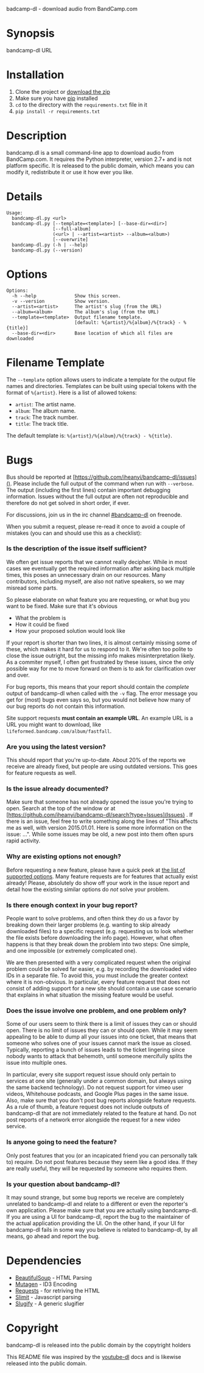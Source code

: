 badcamp-dl - download audio from BandCamp.com

# Synopsis

bandcamp-dl URL

# Installation

1. Clone the project or [download the zip](https://github.com/iheanyi/bandcamp-dl/archive/master.zip)
2. Make sure you have [pip](https://pip.pypa.io/en/latest/installing.html) installed
3. `cd` to the directory with the `requirements.txt` file in it
4. `pip install -r requirements.txt`

# Description

bandcamp.dl is a small command-line app to download audio from BandCamp.com.
It requires the Python interpreter, version 2.7+ and is not platform specific.
It is released to the public domain, which means you can modify it, redistribute
it or use it how ever you like.

# Details
    Usage:
      bandcamp-dl.py <url>
      bandcamp-dl.py [--template=<template>] [--base-dir=<dir>]
                     [--full-album]
                     (<url> | --artist=<artist> --album=<album>)
                     [--overwrite]
      bandcamp-dl.py (-h | --help)
      bandcamp-dl.py (--version)


# Options

    Options:
      -h --help              Show this screen.
      -v --version           Show version.
      --artist=<artist>      The artist's slug (from the URL)
      --album=<album>        The album's slug (from the URL)
      --template=<template>  Output filename template.
                             [default: %{artist}/%{album}/%{track} - %{title}]
      --base-dir=<dir>       Base location of which all files are downloaded

# Filename Template

The `--template` option allows users to indicate a template for the output file
names and directories. Templates can be built using special tokens with the
format of `%{artist}`. Here is a list of allowed tokens:

* `artist`: The artist name.
* `album`: The album name.
* `track`: The track number.
* `title`: The track title.

The default template is: `%{artist}/%{album}/%{track} - %{title}`.

# Bugs

Bus should be reported at [https://github.com/iheanyi/bandcamp-dl/issues]().
Please include the full output of the command when run with `--verbose`.
The output (including the first lines) contain important debugging
information. Issues without the full output are often not reproducible and
therefore do not get solved in short order, if ever.

For discussions, join us in the irc channel [#bandcamp-dl](irc://chat.freenode.net/bandcamp) on freenode.

When you submit a request, please re-read it once to avoid a couple of mistakes (you can and should use this as a checklist):

### Is the description of the issue itself sufficient?

We often get issue reports that we cannot really decipher. While in most cases we eventually get the required information after asking back multiple times, this poses an unnecessary drain on our resources. Many contributors, including myself, are also not native speakers, so we may misread some parts.

So please elaborate on what feature you are requesting, or what bug you want to be fixed. Make sure that it's obvious

- What the problem is
- How it could be fixed
- How your proposed solution would look like

If your report is shorter than two lines, it is almost certainly missing some of these, which makes it hard for us to respond to it. We're often too polite to close the issue outright, but the missing info makes misinterpretation likely. As a commiter myself, I often get frustrated by these issues, since the only possible way for me to move forward on them is to ask for clarification over and over.

For bug reports, this means that your report should contain the *complete* output of bandcamp-dl when called with the `-v` flag. The error message you get for (most) bugs even says so, but you would not believe how many of our bug reports do not contain this information.

Site support requests **must contain an example URL**. An example URL is a URL you might want to download, like `lifeformed.bandcamp.com/album/fastfall`.

###  Are you using the latest version?

This should report that you're up-to-date. About 20% of the reports we receive are already fixed, but people are using outdated versions. This goes for feature requests as well.

###  Is the issue already documented?

Make sure that someone has not already opened the issue you're trying to open. Search at the top of the window or at [https://github.com/iheanyi/bandcamp-dl/search?type=Issues](Issues) . If there is an issue, feel free to write something along the lines of "This affects me as well, with version 2015.01.01. Here is some more information on the issue: ...". While some issues may be old, a new post into them often spurs rapid activity.

###  Why are existing options not enough?

Before requesting a new feature, please have a quick peek at [the list of supported options](https://github.com/simonwjackson/bandcamp-dl/blob/master/README.md#synopsis). Many feature requests are for features that actually exist already! Please, absolutely do show off your work in the issue report and detail how the existing similar options do *not* solve your problem.

###  Is there enough context in your bug report?

People want to solve problems, and often think they do us a favor by breaking down their larger problems (e.g. wanting to skip already downloaded files) to a specific request (e.g. requesting us to look whether the file exists before downloading the info page). However, what often happens is that they break down the problem into two steps: One simple, and one impossible (or extremely complicated one).

We are then presented with a very complicated request when the original problem could be solved far easier, e.g. by recording the downloaded video IDs in a separate file. To avoid this, you must include the greater context where it is non-obvious. In particular, every feature request that does not consist of adding support for a new site should contain a use case scenario that explains in what situation the missing feature would be useful.

###  Does the issue involve one problem, and one problem only?

Some of our users seem to think there is a limit of issues they can or should open. There is no limit of issues they can or should open. While it may seem appealing to be able to dump all your issues into one ticket, that means that someone who solves one of your issues cannot mark the issue as closed. Typically, reporting a bunch of issues leads to the ticket lingering since nobody wants to attack that behemoth, until someone mercifully splits the issue into multiple ones.

In particular, every site support request issue should only pertain to services at one site (generally under a common domain, but always using the same backend technology). Do not request support for vimeo user videos, Whitehouse podcasts, and Google Plus pages in the same issue. Also, make sure that you don't post bug reports alongside feature requests. As a rule of thumb, a feature request does not include outputs of bandcamp-dl that are not immediately related to the feature at hand. Do not post reports of a network error alongside the request for a new video service.

###  Is anyone going to need the feature?

Only post features that you (or an incapicated friend you can personally talk to) require. Do not post features because they seem like a good idea. If they are really useful, they will be requested by someone who requires them.

###  Is your question about bandcamp-dl?

It may sound strange, but some bug reports we receive are completely unrelated to bandcamp-dl and relate to a different or even the reporter's own application. Please make sure that you are actually using bandcamp-dl. If you are using a UI for bandcamp-dl, report the bug to the maintainer of the actual application providing the UI. On the other hand, if your UI for bandcamp-dl fails in some way you believe is related to bandcamp-dl, by all means, go ahead and report the bug.


# Dependencies

* [BeautifulSoup](https://pypi.python.org/pypi/beautifulsoup4) - HTML Parsing
* [Mutagen](https://pypi.python.org/pypi/mutagen) - ID3 Encoding
* [Requests](https://pypi.python.org/pypi/requests) - for retriving the HTML
* [Slimit](https://pypi.python.org/pypi/slimit) - Javascript parsing
* [Slugify](https://pypi.python.org/pypi/slugify) - A generic slugifier

# Copyright

bandcamp-dl is released into the public domain by the copytright holders

This README file was inspired by the [youtube-dl](https://github.com/rg3/youtube-dl/blob/master/README.md) docs and is likewise released into the public domain.
